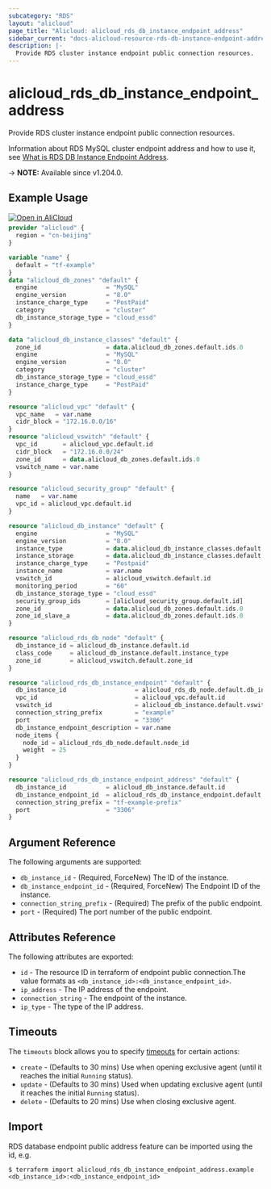 ```yaml
---
subcategory: "RDS"
layout: "alicloud"
page_title: "Alicloud: alicloud_rds_db_instance_endpoint_address"
sidebar_current: "docs-alicloud-resource-rds-db-instance-endpoint-address"
description: |-
  Provide RDS cluster instance endpoint public connection resources.
---
```


# alicloud_rds_db_instance_endpoint_address

Provide RDS cluster instance endpoint public connection resources.

Information about RDS MySQL cluster endpoint address and how to use it, see [What is RDS DB Instance Endpoint Address](https://www.alibabacloud.com/help/en/apsaradb-for-rds/latest/api-rds-2014-08-15-createdbinstanceendpointaddress).

-> **NOTE:** Available since v1.204.0.

## Example Usage

<div style="display: block;margin-bottom: 40px;"><div class="oics-button" style="float: right;position: absolute;margin-bottom: 10px;">
  <a href="https://api.aliyun.com/terraform?resource=alicloud_rds_db_instance_endpoint_address&exampleId=daebd126-5021-54be-f6ba-4f296fb3049d8cf98232&activeTab=example&spm=docs.r.rds_db_instance_endpoint_address.0.daebd12650&intl_lang=EN_US" target="_blank">
    <img alt="Open in AliCloud" src="https://img.alicdn.com/imgextra/i1/O1CN01hjjqXv1uYUlY56FyX_!!6000000006049-55-tps-254-36.svg" style="max-height: 44px; max-width: 100%;">
  </a>
</div></div>

```terraform
provider "alicloud" {
  region = "cn-beijing"
}

variable "name" {
  default = "tf-example"
}
data "alicloud_db_zones" "default" {
  engine                   = "MySQL"
  engine_version           = "8.0"
  instance_charge_type     = "PostPaid"
  category                 = "cluster"
  db_instance_storage_type = "cloud_essd"
}

data "alicloud_db_instance_classes" "default" {
  zone_id                  = data.alicloud_db_zones.default.ids.0
  engine                   = "MySQL"
  engine_version           = "8.0"
  category                 = "cluster"
  db_instance_storage_type = "cloud_essd"
  instance_charge_type     = "PostPaid"
}

resource "alicloud_vpc" "default" {
  vpc_name   = var.name
  cidr_block = "172.16.0.0/16"
}
resource "alicloud_vswitch" "default" {
  vpc_id       = alicloud_vpc.default.id
  cidr_block   = "172.16.0.0/24"
  zone_id      = data.alicloud_db_zones.default.ids.0
  vswitch_name = var.name
}

resource "alicloud_security_group" "default" {
  name   = var.name
  vpc_id = alicloud_vpc.default.id
}

resource "alicloud_db_instance" "default" {
  engine                   = "MySQL"
  engine_version           = "8.0"
  instance_type            = data.alicloud_db_instance_classes.default.instance_classes.0.instance_class
  instance_storage         = data.alicloud_db_instance_classes.default.instance_classes.0.storage_range.min
  instance_charge_type     = "Postpaid"
  instance_name            = var.name
  vswitch_id               = alicloud_vswitch.default.id
  monitoring_period        = "60"
  db_instance_storage_type = "cloud_essd"
  security_group_ids       = [alicloud_security_group.default.id]
  zone_id                  = data.alicloud_db_zones.default.ids.0
  zone_id_slave_a          = data.alicloud_db_zones.default.ids.0
}

resource "alicloud_rds_db_node" "default" {
  db_instance_id = alicloud_db_instance.default.id
  class_code     = alicloud_db_instance.default.instance_type
  zone_id        = alicloud_vswitch.default.zone_id
}

resource "alicloud_rds_db_instance_endpoint" "default" {
  db_instance_id                   = alicloud_rds_db_node.default.db_instance_id
  vpc_id                           = alicloud_vpc.default.id
  vswitch_id                       = alicloud_db_instance.default.vswitch_id
  connection_string_prefix         = "example"
  port                             = "3306"
  db_instance_endpoint_description = var.name
  node_items {
    node_id = alicloud_rds_db_node.default.node_id
    weight  = 25
  }
}

resource "alicloud_rds_db_instance_endpoint_address" "default" {
  db_instance_id           = alicloud_db_instance.default.id
  db_instance_endpoint_id  = alicloud_rds_db_instance_endpoint.default.db_instance_endpoint_id
  connection_string_prefix = "tf-example-prefix"
  port                     = "3306"
}
```

## Argument Reference

The following arguments are supported:

* `db_instance_id` - (Required, ForceNew) The ID of the instance.
* `db_instance_endpoint_id` - (Required, ForceNew) The Endpoint ID of the instance.
* `connection_string_prefix` - (Required) The prefix of the public endpoint.
* `port` - (Required) The port number of the public endpoint.

## Attributes Reference

The following attributes are exported:

* `id` - The resource ID in terraform of endpoint public connection.The value formats as `<db_instance_id>:<db_instance_endpoint_id>`.
* `ip_address` - The IP address of the endpoint.
* `connection_string` - The endpoint of the instance.
* `ip_type` - The type of the IP address.

## Timeouts

The `timeouts` block allows you to specify [timeouts](https://www.terraform.io/docs/configuration-0-11/resources.html#timeouts) for certain actions:

* `create` - (Defaults to 30 mins) Use when opening exclusive agent (until it reaches the initial `Running` status).
* `update` - (Defaults to 30 mins) Used when updating exclusive agent (until it reaches the initial `Running` status).
* `delete` - (Defaults to 20 mins) Use when closing exclusive agent.

## Import

RDS database endpoint public address feature can be imported using the id, e.g.

```shell
$ terraform import alicloud_rds_db_instance_endpoint_address.example <db_instance_id>:<db_instance_endpoint_id>
```
